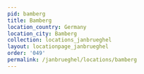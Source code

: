 ```yaml
---
pid: bamberg
title: Bamberg
location_country: Germany
location_city: Bamberg
collection: locations_janbrueghel
layout: locationpage_janbrueghel
order: '049'
permalink: /janbrueghel/locations/bamberg
---
```


